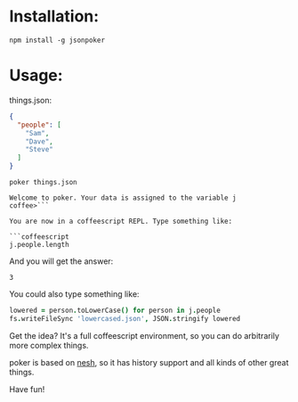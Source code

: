 Installation:
=============

`npm install -g jsonpoker`

Usage:
======

things.json:

```json
{
  "people": [
    "Sam",
    "Dave",
    "Steve"
  ]
}
```

`poker things.json`

```
Welcome to poker. Your data is assigned to the variable j
coffee>```

You are now in a coffeescript REPL. Type something like:

```coffeescript
j.people.length
```

And you will get the answer:

`3`

You could also type something like:

```coffeescript
lowered = person.toLowerCase() for person in j.people
fs.writeFileSync 'lowercased.json', JSON.stringify lowered
```

Get the idea? It's a full coffeescript environment, so you can do arbitrarily more complex things.

poker is based on [nesh](https://danielgtaylor.github.io/nesh/), so it has history support and all kinds of other great things.

Have fun!
